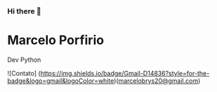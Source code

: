 ### Hi there 👋

<h1>Marcelo Porfirio</h1> 
Dev Python

![Contato] (https://img.shields.io/badge/Gmail-D14836?style=for-the-badge&logo=gmail&logoColor=white)(marcelobrys20@gmail.com)
